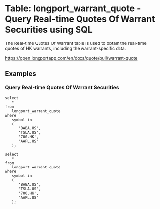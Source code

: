 # Table: longport_warrant_quote - Query Real-time Quotes Of Warrant Securities using SQL

The Real-time Quotes Of Warrant table is used to obtain the real-time quotes of HK warrants, including the warrant-specific data.

https://open.longportapp.com/en/docs/quote/pull/warrant-quote

## Examples

### Query Real-time Quotes Of Warrant Securities

```sql+postgres
select
   *
from
   longport_warrant_quote
where
   symbol in
   (
      'BABA.US',
      'TSLA.US',
      '700.HK',
      "AAPL.US"
   );
```

```sql+sqlite
select
   *
from
   longport_warrant_quote
where
   symbol in
   (
      'BABA.US',
      'TSLA.US',
      '700.HK',
      "AAPL.US"
   );
```
